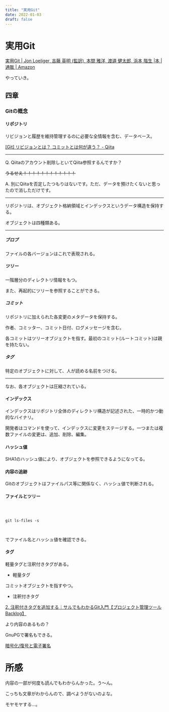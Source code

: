 ```yaml
---
title: "実用Git"
date: 2022-01-03
draft: false
---
```

# 実用Git



[実用Git | Jon Loeliger, 吉藤 英明 (監訳), 本間 雅洋, 渡邉 健太郎, 浜本 階生 |本 | 通販 | Amazon](https://www.amazon.co.jp/%E5%AE%9F%E7%94%A8Git-Jon-Loeliger/dp/4873114403)



やっていき。



## 四章



### Gitの概念



#### リポジトリ



リビジョンと履歴を維持管理するのに必要な全情報を含む、データベース。



[[Git] リビジョンとは？ コミットとは何が違う？ - Qiita](https://qiita.com/YumaInaura/items/dc9e582d7096f54e649b)



---



Q. Qiitaのアカウント削除しといてQiita参照するんですか？



~~うるせえ！！！！！！！！！！！！~~



A. 別にQiitaを否定したつもりはないです。ただ、データを預けたくないと思ったので消しただけです。



---



リポジトリは、オブジェクト格納領域とインデックスというデータ構造を保持する。



オブジェクトは四種類ある。



---



##### ブロブ



ファイルの各バージョンはこれで表現される。



##### ツリー



一階層分のディレクトリ情報をもつ。



また、再起的にツリーを参照することができる。



##### コミット



リポジトリに加えられた各変更のメタデータを保持する。



作者、コミッター、コミット日付、ログメッセージを含む。



各コミットはツリーオブジェクトを指す。最初のコミット(ルートコミット)は親を持たない。



##### タグ



特定のオブジェクトに対して、人が読める名前をつける。



---



なお、各オブジェクトは圧縮されている。



#### インデックス



インデックスはリポジトリ全体のディレクトリ構造が記述された、一時的かつ動的なバイナリ。



開発者はコマンドを使って、インデックスに変更をステージする。一つまたは複数ファイルの変更は、追加、削除、編集。



#### ハッシュ値



SHA1のハッシュ値により、オブジェクトを参照できるようになってる。



#### 内容の追跡



Gitのオブジェクトはファイルパス等に関係なく、ハッシュ値で判断される。



#### ファイルとツリー



```



git ls-files -s



```



でファイル名とハッシュ値を確認できる。



#### タグ



軽量タグと注釈付きタグがある。



* 軽量タグ



コミットオブジェクトを指すやつ。



* 注釈付きタグ



[2. 注釈付きタグを追加する｜サルでもわかるGit入門【プロジェクト管理ツールBacklog】](https://backlog.com/ja/git-tutorial/stepup/20/)



より内容のあるもの？



GnuPGで署名もできる。



[ 暗号化/復号と電子署名 ](https://lecture.ecc.u-tokyo.ac.jp/johzu/joho/Y2017/GNUPrivacyGuard/GNUPrivacyGuard/gpg_2.html)



# 所感



内容の一部が何度も読んでもわからんかった。う〜ん。



こっちも文章がわからんので、調べようがないのよな。



モヤモヤする...。
